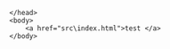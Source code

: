 <html>
    <head>
        <script>
            function test(){
                window.location.replace("src\\index.html");
            }
            window.onload(test());
        </script>
        
    </head>
    <body>
        <a href="src\index.html">test </a>
    </body>
</html>
